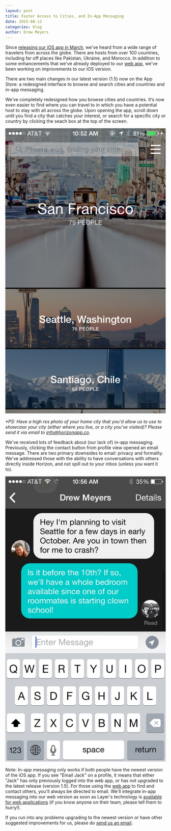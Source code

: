 ```yaml
---
layout: post
title: Faster Access to Cities, and In-App Messaging
date: 2015-08-13
categories: blog
author: Drew Meyers
---
```

Since [releasing our iOS app in March](http://www.horizonapp.co/blog/horizon-app-store-release/), we've heard from a wide range of travelers from across the globe. There are hosts from over 100 countries, including far off places like Pakistan, Ukraine, and Morocco. In addition to some enhancements that we've already deployed to our [web app](http://api.horizonapp.co), we've been working on improvements to our iOS version. 

There are two main changes in our latest version (1.5) now on the App Store: a redesigned interface to browse and search cities and countries and in-app messaging.

We’ve completely redesigned how you browse cities and countries. It‘s now even easier to find where you can travel to in which you have a potential host to stay with all across the globe. Upon opening the app, scroll down until you find a city that catches your interest, or search for a specific city or country by clicking the seach box at the top of the screen.

<p align="center"><img src="/assets/blog-version1-5-home-screen.PNG"></p>

<em>*PS: Have a high res photo of your home city that you'd allow us to use to showcase your city (either where you live, or a city you've visited)? Please send it via email to [info@horizonapp.co](mailto:info@horizonapp.co).</em>

We've received lots of feedback about (our lack of) in-app messaging. Previously, clicking the contact button from profile view opened an email message. There are two primary downsides to email: privacy and formality. We've addressed those with the ability to have conversations with others directly inside Horizon, and not spill out to your inbox (unless you want it to).

<p align="center"><img src="/assets/blog-version1-5-inapp-messaging.png"></p>

Note: In-app messaging only works if both people have the newest version of the iOS app. If you see "Email Jack" on a profile, it means that either "Jack" has only previously logged into the web app, or has not upgraded to the latest release (version 1.5). For those using the [web app](http://api.horizonapp.co) to find and contact others, you'll always be directed to email. We'll integrate in-app messaging into our web version as soon as Layer's technology is [available for web applications](http://blog.layer.com/announcing-early-access-layer-for-web/) (if you know anyone on their team, please tell them to hurry!).

If you run into any problems upgrading to the newest version or have other suggested improvements for us, please do [send us an email](mailto:support@horizonapp.co).